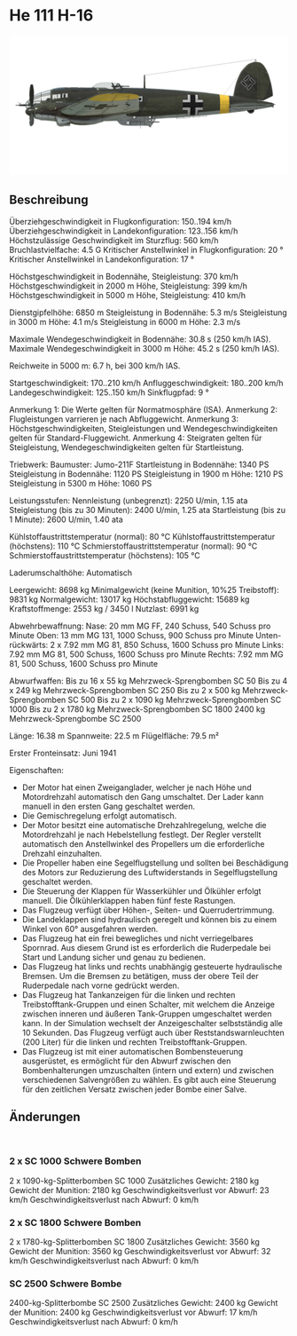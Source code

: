 ﻿# He 111 H-16

![he111h16](../images/he111h16.png)

## Beschreibung

Überziehgeschwindigkeit in Flugkonfiguration: 150..194 km/h
Überziehgeschwindigkeit in Landekonfiguration: 123..156 km/h
Höchstzulässige Geschwindigkeit im Sturzflug: 560 km/h
Bruchlastvielfache: 4.5 G
Kritischer Anstellwinkel in Flugkonfiguration: 20 °
Kritischer Anstellwinkel in Landekonfiguration: 17 °

Höchstgeschwindigkeit in Bodennähe, Steigleistung: 370 km/h
Höchstgeschwindigkeit in 2000 m Höhe, Steigleistung: 399 km/h
Höchstgeschwindigkeit in 5000 m Höhe, Steigleistung: 410 km/h

Dienstgipfelhöhe: 6850 m
Steigleistung in Bodennähe: 5.3 m/s
Steigleistung in 3000 m Höhe: 4.1 m/s
Steigleistung in 6000 m Höhe: 2.3 m/s

Maximale Wendegeschwindigkeit in Bodennähe: 30.8 s (250 km/h IAS).
Maximale Wendegeschwindigkeit in 3000 m Höhe: 45.2 s (250 km/h IAS).

Reichweite in 5000 m: 6.7 h, bei 300 km/h IAS.

Startgeschwindigkeit: 170..210 km/h
Anfluggeschwindigkeit: 180..200 km/h
Landegeschwindigkeit: 125..150 km/h
Sinkflugpfad: 9 °

Anmerkung 1: Die Werte gelten für Normatmosphäre (ISA).
Anmerkung 2: Flugleistungen varrieren je nach Abfluggewicht.
Anmerkung 3: Höchstgeschwindigkeiten, Steigleistungen und Wendegeschwindigkeiten gelten für Standard-Fluggewicht.
Anmerkung 4: Steigraten gelten für Steigleistung, Wendegeschwindigkeiten gelten für Startleistung.

Triebwerk:
Baumuster: Jumo-211F
Startleistung in Bodennähe: 1340 PS
Steigleistung in Bodennähe: 1120 PS
Steigleistung in 1900 m Höhe: 1210 PS
Steigleistung in 5300 m Höhe: 1060 PS

Leistungsstufen:
Nennleistung (unbegrenzt): 2250 U/min, 1.15 ata
Steigleistung (bis zu 30 Minuten): 2400 U/min, 1.25 ata
Startleistung (bis zu 1 Minute): 2600 U/min, 1.40 ata

Kühlstoffaustrittstemperatur (normal): 80 °C
Kühlstoffaustrittstemperatur (höchstens): 110 °C
Schmierstoffaustrittstemperatur (normal): 90 °C
Schmierstoffaustrittstemperatur (höchstens): 105 °C

Laderumschalthöhe: Automatisch

Leergewicht: 8698 kg
Minimalgewicht (keine Munition, 10%25 Treibstoff): 9831 kg
Normalgewicht: 13017 kg
Höchstabfluggewicht: 15689 kg
Kraftstoffmenge: 2553 kg / 3450 l
Nutzlast: 6991 kg

Abwehrbewaffnung:
Nase: 20 mm MG FF, 240 Schuss, 540 Schuss pro Minute
Oben: 13 mm MG 131, 1000 Schuss, 900 Schuss pro Minute
Unten-rückwärts: 2 x 7.92 mm MG 81, 850 Schuss, 1600 Schuss pro Minute
Links: 7.92 mm MG 81, 500 Schuss, 1600 Schuss pro Minute
Rechts: 7.92 mm MG 81, 500 Schuss, 1600 Schuss pro Minute

Abwurfwaffen:
Bis zu 16 x 55 kg Mehrzweck-Sprengbomben SC 50
Bis zu 4 x 249 kg Mehrzweck-Sprengbomben SC 250
Bis zu 2 x 500 kg Mehrzweck-Sprengbomben SC 500
Bis zu 2 x 1090 kg Mehrzweck-Sprengbomben SC 1000
Bis zu 2 x 1780 kg Mehrzweck-Sprengbomben SC 1800
2400 kg Mehrzweck-Sprengbombe SC 2500

Länge: 16.38 m
Spannweite: 22.5 m
Flügelfläche: 79.5 m²

Erster Fronteinsatz: Juni 1941

Eigenschaften:
- Der Motor hat einen Zweiganglader, welcher je nach Höhe und Motordrehzahl automatisch den Gang umschaltet. Der Lader kann manuell in den ersten Gang geschaltet werden.
- Die Gemischregelung erfolgt automatisch.
- Der Motor besitzt eine automatische Drehzahlregelung, welche die Motordrehzahl je nach Hebelstellung festlegt. Der Regler verstellt automatisch den Anstellwinkel des Propellers um die erforderliche Drehzahl einzuhalten.
- Die Propeller haben eine Segelflugstellung und sollten bei Beschädigung des Motors zur Reduzierung des Luftwiderstands in Segelflugstellung geschaltet werden.
- Die Steuerung der Klappen für Wasserkühler und Ölkühler erfolgt manuell. Die Ölkühlerklappen haben fünf feste Rastungen.
- Das Flugzeug verfügt über Höhen-, Seiten- und Querrudertrimmung.
- Die Landeklappen sind hydraulisch geregelt und können bis zu einem Winkel von 60° ausgefahren werden.
- Das Flugzeug hat ein frei bewegliches und nicht verriegelbares Spornrad. Aus diesem Grund ist es erforderlich die Ruderpedale bei Start und Landung sicher und genau zu bedienen.
- Das Flugzeug hat links und rechts unabhängig gesteuerte hydraulische Bremsen. Um die Bremsen zu betätigen, muss der obere Teil der Ruderpedale nach vorne gedrückt werden.
- Das Flugzeug hat Tankanzeigen für die linken und rechten Treibstofftank-Gruppen und einen Schalter, mit welchem die Anzeige zwischen inneren und äußeren Tank-Gruppen umgeschaltet werden kann. In der Simulation wechselt der Anzeigeschalter selbstständig alle 10 Sekunden. Das Flugzeug verfügt auch über Reststandswarnleuchten (200 Liter) für die linken und rechten Treibstofftank-Gruppen.
- Das Flugzeug ist mit einer automatischen Bombensteuerung ausgerüstet, es ermöglicht für den Abwurf zwischen den Bombenhalterungen umzuschalten (intern und extern) und zwischen verschiedenen Salvengrößen zu wählen. Es gibt auch eine Steuerung für den zeitlichen Versatz zwischen jeder Bombe einer Salve.

## Änderungen
﻿


### 2 x SC 1000 Schwere Bomben

2 x 1090-kg-Splitterbomben SC 1000
Zusätzliches Gewicht: 2180 kg
Gewicht der Munition: 2180 kg
Geschwindigkeitsverlust vor Abwurf: 23 km/h
Geschwindigkeitsverlust nach Abwurf: 0 km/h﻿


### 2 x SC 1800 Schwere Bomben

2 x 1780-kg-Splitterbomben SC 1800
Zusätzliches Gewicht: 3560 kg
Gewicht der Munition: 3560 kg
Geschwindigkeitsverlust vor Abwurf: 32 km/h
Geschwindigkeitsverlust nach Abwurf: 0 km/h﻿


### SC 2500 Schwere Bombe

2400-kg-Splitterbombe SC 2500
Zusätzliches Gewicht: 2400 kg
Gewicht der Munition: 2400 kg
Geschwindigkeitsverlust vor Abwurf: 17 km/h
Geschwindigkeitsverlust nach Abwurf: 0 km/h